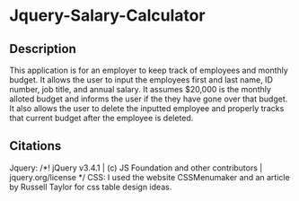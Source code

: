 # Jquery-Salary-Calculator

## Description

This application is for an employer to keep track of employees and monthly budget.  It allows the user to input the employees first and last name, ID number, job title, and annual salary.  It assumes $20,000 is the monthly alloted budget and informs the user if the they have gone over that budget.  It also allows the user to delete the inputted employee and properly tracks that current budget after the employee is deleted.

## Citations
Jquery: 
    /*! jQuery v3.4.1 | (c) JS Foundation and other contributors | jquery.org/license */
CSS:
    I used the website CSSMenumaker and an article by Russell Taylor for css table design ideas.


